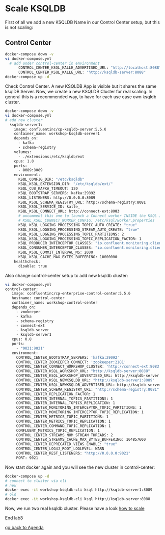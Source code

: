 # Scale KSQLDB
First of all we add a new KSQLDB Name in our Control Center setup, but this is not scaling:
## Control Center
```bash
docker-compose down -v
vi docker-compose.yml
  # add under control-center in environment
      CONTROL_CENTER_KSQL_KALLE_ADVERTISED_URL: "http://localhost:8088"
      CONTROL_CENTER_KSQL_KALLE_URL: "http://ksqldb-server:8088"
docker-compose up -d
```
Check Control Center. A new KSQLDB App is visible but it shares the same ksqlDB Server. Now, we create a new KSQLDB Cluster for real scaling. In general this is a recommended way, to have for each use case own ksqldb cluster.

```bash
docker-compose down -v
vi docker-compose.yml
# add new cluster
  ksqldb-server1:
    image: confluentinc/cp-ksqldb-server:5.5.0
    container_name: workshop-ksqldb-server1
    depends_on:
      - kafka
      - schema-registry
    volumes:
      - ./extensions:/etc/ksqldb/ext
    cpus: 1.0
    ports:
      - 8089:8089
    environment:
      KSQL_CONFIG_DIR: "/etc/ksqldb"
      KSQL_KSQL_EXTENSION_DIR: "/etc/ksqldb/ext/"
      KSQL_CUB_KAFKA_TIMEOUT: 120
      KSQL_BOOTSTRAP_SERVERS: kafka:29092
      KSQL_LISTENERS: http://0.0.0.0:8089
      KSQL_KSQL_SCHEMA_REGISTRY_URL: http://schema-registry:8081
      KSQL_KSQL_SERVICE_ID: kalle_
      KSQL_KSQL_CONNECT_URL: http://connect-ext:8083
      # uncomment this one to launch a Connect worker INSIDE the KSQL JVM
      # KSQL_KSQL_CONNECT_WORKER_CONFIG: /etc/ksql/worker.properties
      KSQL_KSQL_LOGGING_PROCESSING_TOPIC_AUTO_CREATE: "true"
      KSQL_KSQL_LOGGING_PROCESSING_STREAM_AUTO_CREATE: "true"
      KSQL_KSQL_LOGGING_PROCESSING_TOPIC_PARTITIONS: 2
      KSQL_KSQL_LOGGING_PROCESSING_TOPIC_REPLICATION_FACTOR: 1
      KSQL_PRODUCER_INTERCEPTOR_CLASSES: "io.confluent.monitoring.clients.interceptor.MonitoringProducerInterceptor"
      KSQL_CONSUMER_INTERCEPTOR_CLASSES: "io.confluent.monitoring.clients.interceptor.MonitoringConsumerInterceptor"
      KSQL_KSQL_COMMIT_INTERVAL_MS: 2000
      KSQL_KSQL_CACHE_MAX_BYTES_BUFFERING: 10000000
    healthcheck:
      disable: true 
 ```     
 Also change control-center setup to add new ksqldb cluster:
 ```bash 
 vi docker-compose.yml
control-center:
    image: confluentinc/cp-enterprise-control-center:5.5.0
    hostname: control-center
    container_name: workshop-control-center
    depends_on:
      - zookeeper
      - kafka
      - schema-registry
      - connect-ext
      - ksqldb-server
      - ksqldb-server1
    cpus: 0.8
    ports:
      - "9021:9021"
    environment:
      CONTROL_CENTER_BOOTSTRAP_SERVERS: 'kafka:29092'
      CONTROL_CENTER_ZOOKEEPER_CONNECT: 'zookeeper:2181'
      CONTROL_CENTER_CONNECT_WORKSHOP_CLUSTER: 'http://connect-ext:8083'
      CONTROL_CENTER_KSQL_WORKSHOP_URL: "http://ksqldb-server:8088"
      CONTROL_CENTER_KSQL_WORKSHOP_ADVERTISED_URL: http://ksqldb-server:8088
      CONTROL_CENTER_KSQL_NEWKSQLDB_URL: "http://ksqldb-server1:8089"
      CONTROL_CENTER_KSQL_NEWKSQLDB_ADVERTISED_URL: http://ksqldb-server1:8089
      CONTROL_CENTER_SCHEMA_REGISTRY_URL: "http://schema-registry:8081"
      CONTROL_CENTER_REPLICATION_FACTOR: 1
      CONTROL_CENTER_INTERNAL_TOPICS_PARTITIONS: 1
      CONTROL_CENTER_INTERNAL_TOPICS_REPLICATION: 1
      CONTROL_CENTER_MONITORING_INTERCEPTOR_TOPIC_PARTITIONS: 1
      CONTROL_CENTER_MONITORING_INTERCEPTOR_TOPIC_REPLICATION: 1
      CONTROL_CENTER_METRICS_TOPIC_PARTITIONS: 1
      CONTROL_CENTER_METRICS_TOPIC_REPLICATION: 1
      CONTROL_CENTER_COMMAND_TOPIC_REPLICATION: 1
      CONFLUENT_METRICS_TOPIC_REPLICATION: 1
      CONTROL_CENTER_STREAMS_NUM_STREAM_THREADS: 2
      CONTROL_CENTER_STREAMS_CACHE_MAX_BYTES_BUFFERING: 104857600
      CONTROL_CENTER_DEPRECATED_VIEWS_ENABLE: "true"
      CONTROL_CENTER_LOG4J_ROOT_LOGLEVEL: WARN
      CONTROL_CENTER_REST_LISTENERS: "http://0.0.0.0:9021"
      PORT: 9021
````
Now start docker again and you will see the new cluster in control-center:
```bash
docker-compose up -d
# connect to cluster via cli
# new
docker exec -it workshop-ksqldb-cli ksql http://ksqldb-server1:8089
# old
docker exec -it workshop-ksqldb-cli ksql http://ksqldb-server:8088
```
Now, we run two real ksqldb cluster. Please have a look [how to scale](https://docs.ksqldb.io/en/latest/operate-and-deploy/capacity-planning/#scaling-ksqldb)

End lab8

[go back to Agenda](https://github.com/ora0600/confluent-ksqldb-hands-on-workshop/blob/master/README.md#hands-on-agenda-and-labs)

